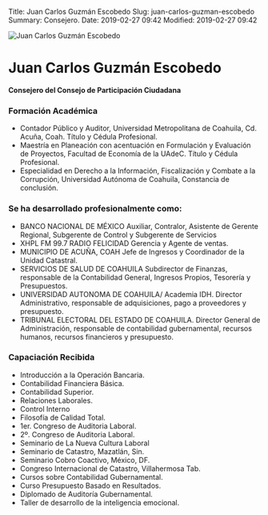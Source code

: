 Title: Juan Carlos Guzmán Escobedo
Slug: juan-carlos-guzman-escobedo
Summary: Consejero.
Date: 2019-02-27 09:42
Modified: 2019-02-27 09:42


<img class="img-fluid" src="cpc-jcge-200x200.jpg" alt="Juan Carlos Guzmán Escobedo">

# Juan Carlos Guzmán Escobedo

**Consejero del Consejo de Participación Ciudadana**

### Formación Académica

* Contador Público y Auditor, Universidad Metropolitana de Coahuila, Cd. Acuña, Coah. Título y
Cédula Profesional.
* Maestría en Planeación con acentuación en Formulación y Evaluación de Proyectos, Facultad de
Economía de la UAdeC. Título y Cédula Profesional.
* Especialidad en Derecho a la Información, Fiscalización y Combate a la Corrupción, Universidad
Autónoma de Coahuila, Constancia de conclusión.

### Se ha desarrollado profesionalmente como:

* BANCO NACIONAL DE MÉXICO
Auxiliar, Contralor, Asistente de Gerente Regional, Subgerente de Control y Subgerente de Servicios
* XHPL FM 99.7 RADIO FELICIDAD
Gerencia y Agente de ventas.
* MUNICIPIO DE ACUÑA, COAH
Jefe de Ingresos y Coordinador de la Unidad Catastral.
* SERVICIOS DE SALUD DE COAHUILA
Subdirector de Finanzas, responsable de la Contabilidad General, Ingresos Propios, Tesorería y
Presupuestos.
* UNIVERSIDAD AUTONOMA DE COAHUILA/ Academia IDH.
Director Administrativo, responsable de adquisiciones, pago a proveedores y presupuesto.
* TRIBUNAL ELECTORAL DEL ESTADO DE COAHUILA.
Director General de Administración, responsable de contabilidad gubernamental, recursos
humanos, recursos financieros y presupuesto.

### Capaciación Recibida

* Introducción a la Operación Bancaria.
* Contabilidad Financiera Básica.
* Contabilidad Superior.
* Relaciones Laborales.
* Control Interno
* Filosofía de Calidad Total.
* 1er. Congreso de Auditoria Laboral.
* 2º. Congreso de Auditoria Laboral.
* Seminario de La Nueva Cultura Laboral
* Seminario de Catastro, Mazatlán, Sin.
* Seminario Cobro Coactivo, México, DF.
* Congreso Internacional de Catastro, Villahermosa Tab.
* Cursos sobre Contabilidad Gubernamental.
* Curso Presupuesto Basado en Resultados.
* Diplomado de Auditoría Gubernamental.
* Taller de desarrollo de la inteligencia emocional.

